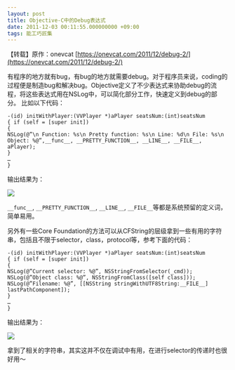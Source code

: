 ```yaml
---
layout: post
title: Objective-C中的Debug表达式
date: 2011-12-03 00:11:55.000000000 +09:00
tags: 能工巧匠集
---
```


【转载】原作：onevcat [https://onevcat.com/2011/12/debug-2/](https://onevcat.com/2011/12/debug-2/)

有程序的地方就有bug，有bug的地方就需要debug。对于程序员来说，coding的过程便是制造bug和解决bug。Objective定义了不少表达式来协助debug的流程，将这些表达式用在NSLog中，可以简化部分工作，快速定义到debug的部分。 比如以下代码：

```
-(id) initWithPlayer:(VVPlayer *)aPlayer seatsNum:(int)seatsNum
{ if (self = [super init])
{
NSLog(@”\n Function: %s\n Pretty function: %s\n Line: %d\n File: %s\n Object: %@”,__func__, __PRETTY_FUNCTION__, __LINE__, __FILE__, aPlayer);
}
…
}
```

输出结果为：

![](http://www.onevcat.com/wp-content/uploads/2011/12/log1.png)

`__func__`, `__PRETTY_FUNCTION__`, `__LINE__`, `__FILE__`等都是系统预留的定义词，简单易用。

另外有一些Core Foundation的方法可以从CFString的层级拿到一些有用的字符串，包括且不限于selector，class，protocol等，参考下面的代码：

```
-(id) initWithPlayer:(VVPlayer *)aPlayer seatsNum:(int)seatsNum
{ if (self = [super init])
{
NSLog(@”Current selector: %@”, NSStringFromSelector(_cmd));
NSLog(@”Object class: %@”, NSStringFromClass([self class]));
NSLog(@”Filename: %@”, [[NSString stringWithUTF8String:__FILE__] lastPathComponent]);
}
…
}
```

输出结果为：

![](http://www.onevcat.com/wp-content/uploads/2011/12/log2.png)

拿到了相关的字符串，其实这并不仅在调试中有用，在进行selector的传递时也很好用～

